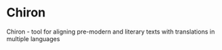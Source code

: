 # Chiron
Chiron - tool for aligning pre-modern and literary texts with translations in multiple languages
